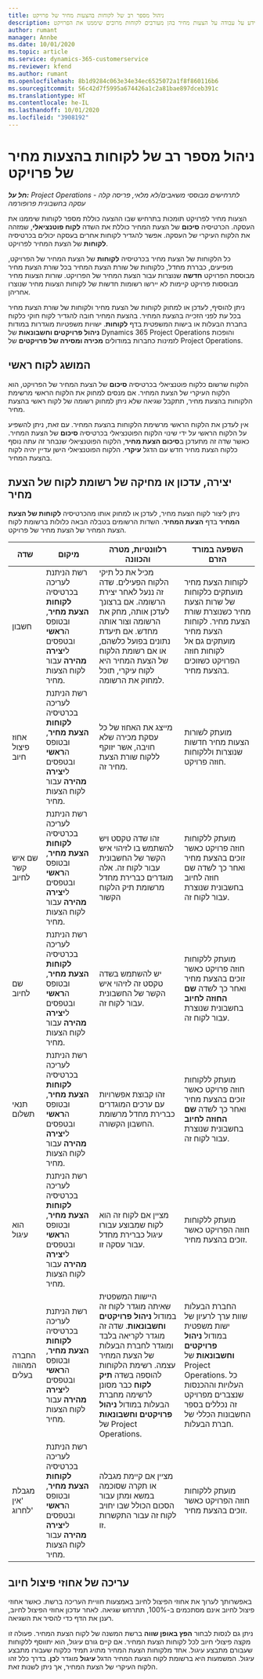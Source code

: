 ```yaml
---
title: ניהול מספר רב של לקוחות בהצעות מחיר של פרויקט
description: נושא זה מספק מידע על עבודה על הצעות מחיר בהן מעורבים לקוחות מרובים שיממנו את הפרויקט.
author: rumant
manager: Annbe
ms.date: 10/01/2020
ms.topic: article
ms.service: dynamics-365-customerservice
ms.reviewer: kfend
ms.author: rumant
ms.openlocfilehash: 8b1d9284c063e34e34ec6525072a1f8f860116b6
ms.sourcegitcommit: 56c42d7f5995a674426a1c2a81bae897dceb391c
ms.translationtype: HT
ms.contentlocale: he-IL
ms.lasthandoff: 10/01/2020
ms.locfileid: "3908192"
---
```

# <a name="manage-multiple-customers-on-project-quotes"></a>ניהול מספר רב של לקוחות בהצעות מחיר של פרויקט

_**חל על:** Project Operations לתרחישים מבוססי משאבים/לא מלאי, פריסה קלה - עסקה בחשבונית פרופורמה_

הצעות מחיר לפרויקט תומכות בתרחיש שבו ההצעה כוללת מספר לקוחות שיממנו את העסקה. הכרטיסיה **סיכום** של הצעת המחיר כוללת את השדה **לקוח פוטנציאלי**, שמזהה את הלקוח העיקרי של העסקה. אפשר להגדיר לקוחות אחרים בעסקה יכולים בכרטיסיה **לקוחות** של הצעת המחיר לפרויקט.

כל הלקוחות של הצעת מחיר בכרטיסיה **לקוחות** של הצעת המחיר של הפרויקט, מופיעים, כבררת מחדל, כלקוחות של שורת הצעת המחיר בכל שורת הצעת מחיר מבוססת הפרויקט **חדשה** שנוצרות עבור הצעת המחיר של הפרויקט. שורות הצעות מחיר מבוססות פרויקט קיימות לא יירשו רשומות חדשות של לקוחות הצעות מחיר שנוצרו אחריהן.

ניתן להוסיף, לעדכן או למחוק לקוחות של הצעת מחיר ולקוחות של שורת הצעת מחיר בכל עת לפני הזכייה בהצעת המחיר. בהצעת המחיר חובה להגדיר לקוח חוקי כלקוח בחברת הבעלות או בישות המשפטית בדף **לקוחות**. ישויות משפטיות מוגדרות במודות **ניהול פרויקטים וחשבונאות** של Dynamics 365 Project Operations והופכות לזמינות כחברות במודולים **מכירה ומסירה של פרויקטים** של Project Operations.

## <a name="concept-of-a-primary-customer"></a>המושג לקוח ראשי

הלקוח שרשום כלקוח פוטנציאלי בכרטיסיה **סיכום** של הצעת המחיר של הפרויקט, הוא הלקוח העיקרי של הצעת המחיר. אם מנסים למחוק את הלקוח הראשי מרשימת הלקוחות בהצעת מחיר, תתקבל שגיאה שלא ניתן למחוק רשומה של לקוח ראשי בהצעת מחיר.

אין לעדכן את הלקוח הראשי מרשימת הלקוחות בהצעת המחיר. עם זאת, ניתן להשפיע על הלקוח הראשי על ידי שינוי הלקוח הפוטנציאלי בכרטיסיה **סיכום** של הצעת המחיר. כאשר שדה זה מתעדכן ב**סיכום הצעת מחיר**, הלקוח הפוטנציאלי שנבחר זה עתה נוסף כלקוח הצעת מחיר חדש עם הדגל **עיקרי**. הלקוח הפוטנציאלי הישן עדיין יהיה לקוח בהצעת המחיר.

## <a name="create-update-or-delete-a-quote-customer-record"></a>יצירה, עדכון או מחיקה של רשומת לקוח של הצעת מחיר

ניתן ליצור לקוח הצעת מחיר, לעדכן או למחוק אותו מהכרטיסיה **לקוחות של הצעת המחיר** בדף **הצעת המחיר**. השדות הרשומים בטבלה הבאה כלולות ברשומת לקוח הצעת המחיר של הצעת מחיר של פרויקט.

| **שדה** | **מיקום** | **רלוונטיות, מטרה והכוונה** | **השפעה במורד הזרם** |
| --- | --- | --- | --- |
| חשבון | רשת הניתנת לעריכה בכרטיסיה **לקוחות הצעת מחיר**, ובטופס ה**ראשי** ובטפסים ל**יצירה מהירה** עבור לקוח הצעות מחיר. | מכיל את כל תיקי הלקוח הפעילים. שדה זה ננעל לאחר יצירת הרשומה. אם ברצונך לעדכן אותה, מחק את הרשומה וצור אותה מחדש. אם תיעדת נתונים בפועל כלשהם, או אם רשומת הלקוח של הצעת המחיר היא לקוח עיקרי, תוכל למחוק את הרשומה. | לקוחות הצעת מחיר מועתקים כלקוחות של שרות הצעת מחיר כשנוצרת שורת הצעת מחיר. לקוחות הצעת מחיר מועתקים גם אל לקוחות חוזה הפרויקט כשזוכים בהצעת מחיר. |
| אחוז פיצול חיוב | רשת הניתנת לעריכה בכרטיסיה **לקוחות הצעת מחיר**, ובטופס ה**ראשי** ובטפסים ל**יצירה מהירה** עבור לקוח הצעות מחיר. | מייצג את האחוז של כל עסקת מכירה שלא חויבה, אשר יזוקף ללקוח שורת הצעת מחיר זה. | מועתק לשורות הצעות מחיר חדשות שנוצרות וללקוחות חוזה פרויקט. |
| שם איש קשר לחיוב | רשת הניתנת לעריכה בכרטיסיה **לקוחות הצעת מחיר**, ובטופס ה**ראשי** ובטפסים ל**יצירה מהירה** עבור לקוח הצעות מחיר. | זהו שדה טקסט ויש להשתמש בו לזיהוי איש הקשר של החשבונית עבור לקוח זה. אלה מוגדרים כברירת מחדל מרשומת תיק הלקוח הקשור | מועתק ללקוחות חוזה פרויקט כאשר זוכים בהצעת מחיר ואחר כך לשדה שם חוזה לחיוב בחשבונית שנוצרת עבור לקוח זה. |
| שם לחיוב | רשת הניתנת לעריכה בכרטיסיה **לקוחות הצעת מחיר**, ובטופס ה**ראשי** ובטפסים ל**יצירה מהירה** עבור לקוח הצעות מחיר. | יש להשתמש בשדה טקסט זה לזיהוי איש הקשר של החשבונית עבור לקוח זה. | מועתק ללקוחות חוזה פרויקט כאשר זוכים בהצעת מחיר ואחר כך לשדה **שם החוזה לחיוב** בחשבונית שנוצרת עבור לקוח זה. |
| תנאי תשלום | רשת הניתנת לעריכה בכרטיסיה **לקוחות הצעת מחיר**, ובטופס ה**ראשי** ובטפסים ל**יצירה מהירה** עבור לקוח הצעות מחיר. | זהו קבוצת אפשרויות עם ערכים המוגדרים כברירת מחדל מרשומת החשבון הקשורה. | מועתק ללקוחות חוזה פרויקט כאשר זוכים בהצעת מחיר ואחר כך לשדה **שם החוזה לחיוב** בחשבונית שנוצרת עבור לקוח זה. |
| הוא עיגול | רשת הניתנת לעריכה בכרטיסיה **לקוחות הצעת מחיר**, ובטופס ה**ראשי** ובטפסים ל**יצירה מהירה** עבור לקוח הצעות מחיר. | מציין אם לקוח זה הוא לקוח שמבוצע עבורו עיגול כברירת מחדל עבור עסקה זו. | מועתק ללקוחות חוזה הפרויקט כאשר זוכים בהצעת מחיר. |
| החברה המהווה בעלים | רשת הניתנת לעריכה בכרטיסיה **לקוחות הצעת מחיר**, ובטופס ה**ראשי** ובטפסים ל**יצירה מהירה** עבור לקוח הצעות מחיר. | היישות המשפטית שאיתה מוגדר לקוח זה במודול **ניהול פרויקטים וחשבונאות**. שדה זה מוגדר לקריאה בלבד ומוגדר לחברת הבעלות של הצעת המחיר עצמה. רשימת הלקוחות להוספה בשדה **תיק לקוח** כבר מסונן לרשימה מחברת הבעלות במודול **ניהול פרויקטים וחשבונאות** של Project Operations. | החברת הבעלות שוות ערך לרעיון של ישות משפטית במודול **ניהול פרויקטים וחשבונאות** של Project Operations. כל העלויות וההכנסות שנצברים מפרויקט זה נכללים בספר החשבונות הכללי של חברת הבעלות. |
| מגבלת 'אין לחרוג' | רשת הניתנת לעריכה בכרטיסיה **לקוחות הצעת מחיר**, ובטופס ה**ראשי** ובטפסים ל**יצירה מהירה** עבור לקוח הצעות מחיר. | מציין אם קיימת מגבלה או תקרה שסוכמה במשא ומתן עבור הסכום הכולל שבו יחויב לקוח זה עבור התקשרות זו. | מועתק ללקוחות חוזה הפרויקט כאשר זוכים בהצעת מחיר. |

## <a name="editing-billing-split-percentages"></a>עריכה של אחוזי פיצול חיוב

באפשרותך לערוך את אחוזי הפיצול לחיוב באמצעות חוויית העריכה ברשת. כאשר אחוזי פיצול לחיוב אינם מסתכמים ב-100%, תתרחש שגיאה. לאחר עדכון אחוזי הפיצול לחיוב, רענן את הדף כדי להסיר את השגיאה.

ניתן גם לנסות לבחור **הפץ באופן שווה** ברשת המשנה של לקוח הצעת המחיר. פעולה זו מקצה פיצולי חיוב לכל לקוחות הצעת המחיר. אם קיים גורם עיגול, הוא יתווסף ללקוחות שעבורם מתבצע עיגול. אחד מלקוחות הצעת המחיר מתויג תמיד כלקוח שעבורו מתבצע עיגול. המשמעות היא ברשומת לקוח הצעת המחיר הדגל **עיגול** מוגדר ל**כן**. בדרך כלל זהו הלקוח העיקרי של הצעת המחיר, אך ניתן לשנות זאת.